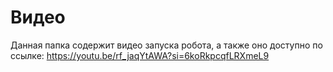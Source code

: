 Видео
====

Данная папка содержит видео запуска робота, а также оно доступно по ссылке:
https://youtu.be/rf_jaqYtAWA?si=6koRkpcqfLRXmeL9
